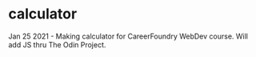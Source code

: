 # calculator

Jan 25 2021 - Making calculator for CareerFoundry WebDev course. Will add JS thru The Odin Project.